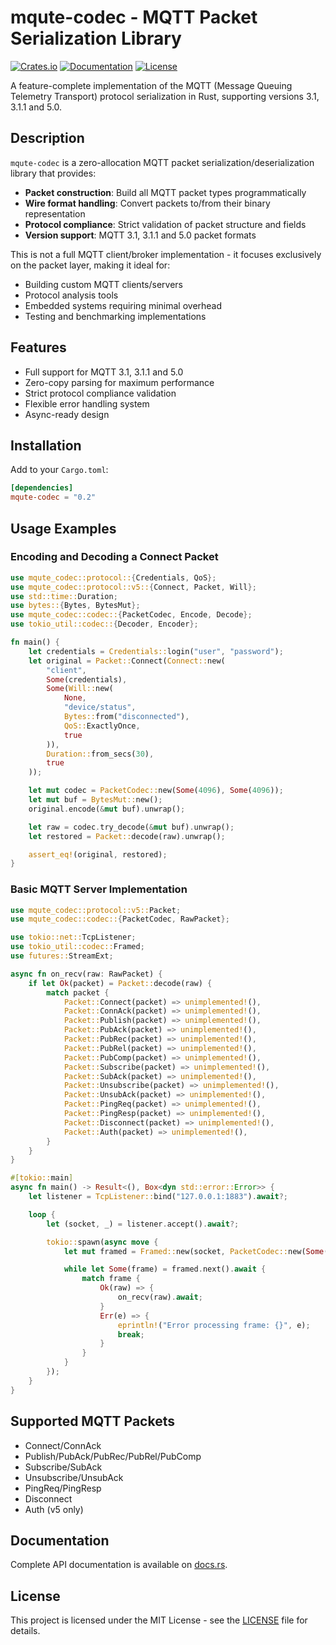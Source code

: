 # mqute-codec - MQTT Packet Serialization Library

[![Crates.io](https://img.shields.io/crates/v/mqute-codec)](https://crates.io/crates/mqute-codec)
[![Documentation](https://docs.rs/mqute-codec/badge.svg)](https://docs.rs/mqute-codec)
[![License](https://img.shields.io/badge/license-MIT-blue.svg)](LICENSE)

A feature-complete implementation of the MQTT (Message Queuing Telemetry Transport) protocol serialization in Rust,
supporting versions 3.1, 3.1.1 and 5.0.

## Description

`mqute-codec` is a zero-allocation MQTT packet serialization/deserialization library that provides:

- **Packet construction**: Build all MQTT packet types programmatically
- **Wire format handling**: Convert packets to/from their binary representation
- **Protocol compliance**: Strict validation of packet structure and fields
- **Version support**: MQTT 3.1, 3.1.1 and 5.0 packet formats

This is not a full MQTT client/broker implementation - it focuses exclusively on the packet layer, making it ideal for:

- Building custom MQTT clients/servers
- Protocol analysis tools
- Embedded systems requiring minimal overhead
- Testing and benchmarking implementations

## Features

- Full support for MQTT 3.1, 3.1.1 and 5.0
- Zero-copy parsing for maximum performance
- Strict protocol compliance validation
- Flexible error handling system
- Async-ready design

## Installation

Add to your `Cargo.toml`:

```toml
[dependencies]
mqute-codec = "0.2"
```

## Usage Examples

### Encoding and Decoding a Connect Packet

```rust
use mqute_codec::protocol::{Credentials, QoS};
use mqute_codec::protocol::v5::{Connect, Packet, Will};
use std::time::Duration;
use bytes::{Bytes, BytesMut};
use mqute_codec::codec::{PacketCodec, Encode, Decode};
use tokio_util::codec::{Decoder, Encoder};

fn main() {
    let credentials = Credentials::login("user", "password");
    let original = Packet::Connect(Connect::new(
        "client",
        Some(credentials),
        Some(Will::new(
            None,
            "device/status",
            Bytes::from("disconnected"),
            QoS::ExactlyOnce,
            true
        )),
        Duration::from_secs(30),
        true
    ));

    let mut codec = PacketCodec::new(Some(4096), Some(4096));
    let mut buf = BytesMut::new();
    original.encode(&mut buf).unwrap();

    let raw = codec.try_decode(&mut buf).unwrap();
    let restored = Packet::decode(raw).unwrap();

    assert_eq!(original, restored);
}
```

### Basic MQTT Server Implementation


```rust
use mqute_codec::protocol::v5::Packet;
use mqute_codec::codec::{PacketCodec, RawPacket};

use tokio::net::TcpListener;
use tokio_util::codec::Framed;
use futures::StreamExt;

async fn on_recv(raw: RawPacket) {
    if let Ok(packet) = Packet::decode(raw) {
        match packet {
            Packet::Connect(packet) => unimplemented!(),
            Packet::ConnAck(packet) => unimplemented!(),
            Packet::Publish(packet) => unimplemented!(),
            Packet::PubAck(packet) => unimplemented!(),
            Packet::PubRec(packet) => unimplemented!(),
            Packet::PubRel(packet) => unimplemented!(),
            Packet::PubComp(packet) => unimplemented!(),
            Packet::Subscribe(packet) => unimplemented!(),
            Packet::SubAck(packet) => unimplemented!(),
            Packet::Unsubscribe(packet) => unimplemented!(),
            Packet::UnsubAck(packet) => unimplemented!(),
            Packet::PingReq(packet) => unimplemented!(),
            Packet::PingResp(packet) => unimplemented!(),
            Packet::Disconnect(packet) => unimplemented!(),
            Packet::Auth(packet) => unimplemented!(),
        }
    }
}

#[tokio::main]
async fn main() -> Result<(), Box<dyn std::error::Error>> {
    let listener = TcpListener::bind("127.0.0.1:1883").await?;

    loop {
        let (socket, _) = listener.accept().await?;

        tokio::spawn(async move {
            let mut framed = Framed::new(socket, PacketCodec::new(Some(4096), None));

            while let Some(frame) = framed.next().await {
                match frame {
                    Ok(raw) => {
                        on_recv(raw).await;
                    }
                    Err(e) => {
                        eprintln!("Error processing frame: {}", e);
                        break;
                    }
                }
            }
        });
    }
}
```

## Supported MQTT Packets

- Connect/ConnAck
- Publish/PubAck/PubRec/PubRel/PubComp
- Subscribe/SubAck
- Unsubscribe/UnsubAck
- PingReq/PingResp
- Disconnect
- Auth (v5 only)

## Documentation

Complete API documentation is available on [docs.rs](https://docs.rs/mqute-codec).

## License

This project is licensed under the MIT License - see the [LICENSE](LICENSE) file for details.